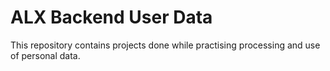 # ALX Backend User Data

This repository contains projects done while practising processing and use of personal data.